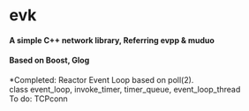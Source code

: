 # evk
#### A simple C++ network library, Referring evpp & muduo
#### Based on Boost, Glog

*Completed: 
   Reactor Event Loop based on poll(2).  
   class event_loop, invoke_timer, timer_queue, event_loop_thread  
To do: 
   TCPconn

